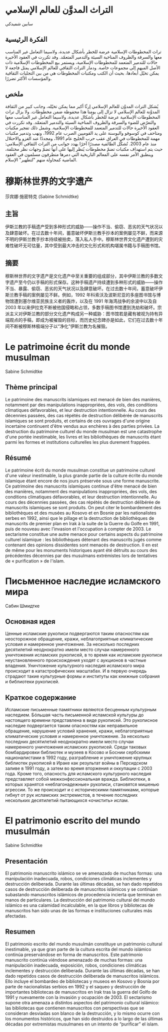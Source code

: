 # التراث المدوَّن للعالم الإسلامي

سابين شميدكي

## الفكرة الرئيسية

تراث المخطوطات الإسلامية عرضة للخطر بأشكال عديدة، ولاسيما التعامل غير المناسب معها والسرقة والظروف المناخية السيئة والتدمير المتعمّد. وقد تكررت في العقود الأخيرة حالات للتدمير المتعمد للمخطوطات الإسلامية، ويستمر بيع المخطوطات الإسلامية ذات الأصل المبهم إلى مجموعات خاصة. ودمار التراث الثقافي للعالم الإسلامي يمثل فاجعة لا يمكن تخيّل أبعادها، بحيث أن الكتب ومكتبات المخطوطات هي من بين التجليات الثقافية والمؤسسات الأكثر تضررًا.

## ملخص

يُشكل التراث المدوَّن للعالم الإسلامي إرثًا أكبر مما يمكن تخيّله، وجانب كبير من الثقافة المدوَّنة للعالم الإسلامي لا تزال إلى يومنا هذا محفوظة ضمن مخطوطات. ولا يزال تراث المخطوطات الإسلامية عرضة للخطر بأشكال عديدة، ولاسيما التعامل غير المناسب معها والتعرّض للضوء والسرقة والظروف المناخية السيئة والتدمير المتعمّد. وقد تكررت في العقود الأخيرة حالات للتدمير المتعمد للمخطوطات الإسلامية. وشمل ذلك تفجير مكتبات ومتاحف في كوسوفو والبوسنة على يد القوميين الصرب عام 1992، ونهب وتدمير مكتبات مهمة للمخطوطات في العراق عقب حرب الخليج عام 1991، ومجددًا عند الغزو والاحتلال منذ عام 2003. تُشكِّل الطائفية مصدرًا آخرًا يهدد جوانب من التراث الثقافي الإسلامي: حيث يتم استهداف مكتبات تضمّ مخطوطات يُنظر إليها على أنها تضمّ وجهات نظر مختلفة، وينطبق الأمر نفسه على المعالم التاريخية التي دمرها متطرفون مسلمون في العقود الماضية كمحاولة منهم \"لتطهير\" الإسلام.



# 穆斯林世界的文字遗产

莎宾娜·施密特克 (Sabine Schmidtke)

## 主旨

伊斯兰教的手稿遗产受到多种形式的威胁——操作不当、偷窃、恶劣的天气状况以及肆意破坏。在过去数十年间，蓄意破坏伊斯兰教手抄本的案例屡见不鲜，而来源不明的伊斯兰教手抄本持续被拍卖，落入私人手中。穆斯林世界文化遗产遭到的灾难性破坏无可估量，其中受到最大冲击的文化形式和机构堪属书籍与手稿图书馆。

## 摘要

穆斯林世界的文字遗产是文化遗产中至关重要的组成部分，其中伊斯兰教的多数文字遗产至今仍以手稿的形式保存。这种手稿遗产持续遭到多种形式的威胁——操作不当、暴露、偷窃、恶劣的天气状况以及肆意破坏。在过去数十年间，蓄意破坏伊斯兰教手稿的案例屡见不鲜。例如，1992 年科索沃及波斯尼亚的多座图书馆与博物馆遭到塞尔维亚民族主义者的轰炸，以及在 1991 年海湾战争的余波中以及自 2003 年以来伊拉克不断被他国侵略和占领，多数手稿图书馆遭到洗劫和破坏。宗派主义对伊斯兰教的部分文化遗产构成另一种威胁：图书馆若是藏有被视为持有异端观点的手稿，即成为被摧毁的目标，而历史纪念碑亦是如此，它们在过去数十年间不断被穆斯林极端分子以“净化”伊斯兰教为名摧毁。

# Le patrimoine écrit du monde musulman

Sabine Schmidtke

## Thème principal

Le patrimoine des manuscrits islamiques est menacé de bien des manières, notamment par des manipulations inappropriées, des vols, des conditions climatiques défavorables, et leur destruction intentionnelle. Au cours des décennies passées, des cas répétés de destruction délibérée de manuscrits islamiques se sont produits, et certains de ces ouvrages d'une origine incertaine continuent d'être vendus aux enchères à des parties privées. La destruction du patrimoine culturel du monde musulman est une catastrophe d'une portée inestimable, les livres et les bibliothèques de manuscrits étant parmi les formes et institutions culturelles les plus durement frappées.

## Résumé

Le patrimoine écrit du monde musulman constitue un patrimoine culturel d'une valeur inestimable, la plus grande partie de la culture écrite du monde islamique étant encore de nos jours préservée sous une forme manuscrite. Ce patrimoine des manuscrits islamiques continue d'être menacé de bien des manières, notamment des manipulations inappropriées, des vols, des conditions climatiques défavorables, et leur destruction intentionnelle. Au cours des décennies passées, des cas répétés de destruction délibérée de manuscrits islamiques se sont produits. On peut citer le bombardement des bibliothèques et des musées au Kosovo et en Bosnie par les nationalistes serbes en 1992, ainsi que le pillage et la destruction de bibliothèques de manuscrits de premier plan en Irak à la suite de la Guerre du Golfe en 1991, puis de nouveau avec l'invasion et l'occupation à compter de 2003. Le sectarisme constitue une autre menace pour certains aspects du patrimoine culturel islamique : les bibliothèques détenant des manuscrits jugés comme contenant des opinions dissidentes sont menacés de destruction. Il en est de même pour les monuments historiques ayant été détruits au cours des précédentes décennies par des musulmans extrémistes lors de tentatives de « purification » de l'islam.

# Письменное наследие исламского мира

Сабин Шмидтке

## Основная идея

Ценные исламские рукописи подвергаются таким опасностям как неосторожное обращение, кражи, неблагоприятные климатические условия и намеренное уничтожение. За несколько последних десятилетий неоднократно имели место случаи намеренного уничтожения исламских рукописей, в то время как исламские рукописи неустановленного происхождения уходят с аукционов в частные владения. Уничтожение культурного наследия исламского мира происходит в катастрофических масштабах. И в первую очередь страдают такие культурные формы и институты как книжные собрания и библиотеки рукописей.

## Краткое содержание

Исламские письменные памятники являются бесценным культурным наследием. Бóльшая часть письменной исламской культуры до настоящего времени представлена в виде рукописей. Это рукописное наследие подвергается таким опасностям как неправильное обращение, нарушение условий хранения, кражи, неблагоприятные климатические условия и намеренное уничтожение. За несколько последних десятилетий неоднократно имели место случаи намеренного уничтожения исламских рукописей. Среди таковых бомбардировки библиотек и музеев в Косово и Боснии сербскими националистами в 1992 году, разграбление и уничтожение крупных библиотек рукописей в Ираке как результат войны в Персидском заливе в 1991 году, а затем во время вторжения и оккупации с 2003 года. Кроме того, опасность для исламского культурного наследия представляет собой межконфессиональная вражда. Библиотеки, в которых хранятся «неблагонадежные» рукописи, становятся мишенью агрессии. То же происходит и с историческими памятниками, которые гибнут от рук исламских экстремистов, в течение последних нескольких десятилетий пытающихся «очистить» ислам.

# El patrimonio escrito del mundo musulmán

Sabine Schmidtke

## Presentación

El patrimonio manuscrito islámico se ve amenazado de muchas formas: una manipulación inadecuada, robos, condiciones climáticas inclementes y destrucción deliberada. Durante las últimas décadas, se han dado repetidos casos de destrucción deliberada de manuscritos islámicos y se continúan subastando manuscritos islámicos de procedencia incierta que terminan en manos de particulares. La destrucción del patrimonio cultural del mundo islámico es una calamidad incalculable, en la que libros y bibliotecas de manuscritos han sido unas de las formas e instituciones culturales más afectadas.

## Resumen

El patrimonio escrito del mundo musulmán constituye un patrimonio cultural inestimable, ya que gran parte de la cultura escrita del mundo islámico continúa preservándose en forma de manuscritos. Este patrimonio manuscrito continúa viéndose amenazado de muchas formas: una manipulación inadecuada, exposición, robos, condiciones climáticas inclementes y destrucción deliberada. Durante las últimas décadas, se han dado repetidos casos de destrucción deliberada de manuscritos islámicos. Ello incluye el bombardeo de bibliotecas y museos en Kosovo y Bosnia por parte de nacionalistas serbios en 1992 y el saqueo y destrucción de importantes bibliotecas de manuscritos en Irak tras la guerra del Golfo de 1991 y nuevamente con la invasión y ocupación de 2003. El sectarismo supone otra amenaza a distintos aspectos del patrimonio cultural islámico: las bibliotecas que contienen manuscritos con perspectivas que se consideran desviadas son blanco de la destrucción, y lo mismo ocurre con los monumentos históricos, que han sido destruidos a lo largo de las últimas décadas por extremistas musulmanes en un intento de “purificar” el islam.
